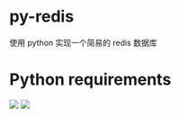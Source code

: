 # py-redis
使用 python 实现一个简易的 redis 数据库

# Python requirements
![](https://img.shields.io/badge/python3-blue)
![](https://img.shields.io/badge/gevent-21.12.0-brightgreen)

